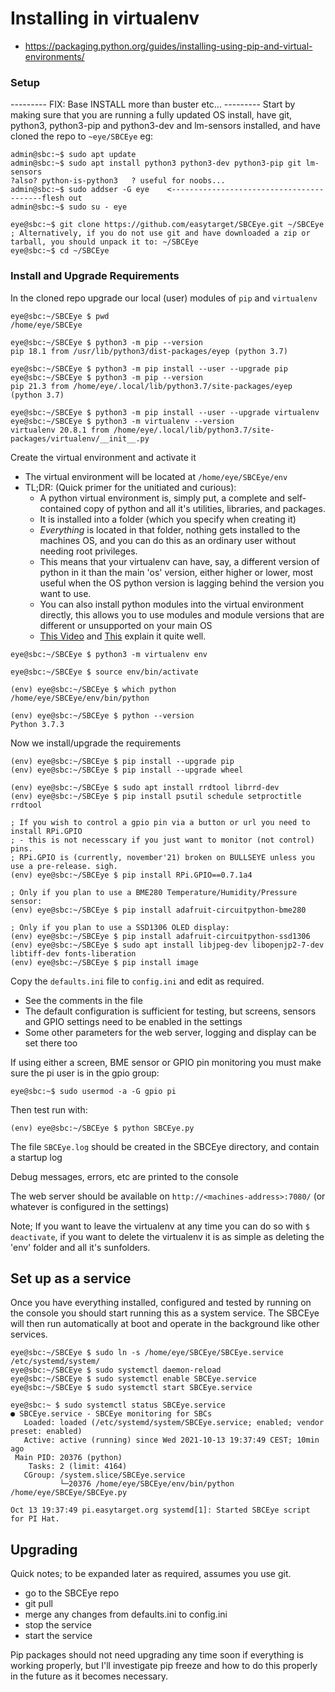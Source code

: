 # Installing in virtualenv
* https://packaging.python.org/guides/installing-using-pip-and-virtual-environments/

### Setup

---------  FIX: Base INSTALL more than buster etc... ---------
Start by making sure that you are running a fully updated OS install, have git, python3, python3-pip and python3-dev and lm-sensors installed, and have cloned the repo to `~eye/SBCEye` eg:

```console
admin@sbc:~$ sudo apt update
admin@sbc:~$ sudo apt install python3 python3-dev python3-pip git lm-sensors
?also? python-is-python3   ? useful for noobs...
admin@sbc:~$ sudo addser -G eye    <-----------------------------------------flesh out
admin@sbc:~$ sudo su - eye

eye@sbc:~$ git clone https://github.com/easytarget/SBCEye.git ~/SBCEye
; Alternatively, if you do not use git and have downloaded a zip or tarball, you should unpack it to: ~/SBCEye
eye@sbc:~$ cd ~/SBCEye
```

### Install and Upgrade Requirements

In the cloned repo upgrade our local (user) modules of `pip` and `virtualenv`
```console
eye@sbc:~/SBCEye $ pwd
/home/eye/SBCEye

eye@sbc:~/SBCEye $ python3 -m pip --version
pip 18.1 from /usr/lib/python3/dist-packages/eyep (python 3.7)

eye@sbc:~/SBCEye $ python3 -m pip install --user --upgrade pip
eye@sbc:~/SBCEye $ python3 -m pip --version
pip 21.3 from /home/eye/.local/lib/python3.7/site-packages/eyep (python 3.7)

eye@sbc:~/SBCEye $ python3 -m pip install --user --upgrade virtualenv
eye@sbc:~/SBCEye $ python3 -m virtualenv --version
virtualenv 20.8.1 from /home/eye/.local/lib/python3.7/site-packages/virtualenv/__init__.py
```

Create the virtual environment and activate it
- The virtual environment will be located at `/home/eye/SBCEye/env`
- TL;DR: (Quick primer for the unitiated and curious):
  - A python virtual environment is, simply put, a complete and self-contained copy of python and all it's utilities, libraries, and packages.
  - It is installed into a folder (which you specify when creating it)
  - *Everything* is located in that folder, nothing gets installed to the machines OS, and you can do this as an ordinary user without needing root privileges.
  - This means that your virtualenv can have, say, a different version of python in it than the main 'os' version, either higher or lower, most useful when the OS python version is lagging behind the version you want to use.
  - You can also install python modules into the virtual environment directly, this allows you to use modules and module versions that are different or unsupported on your main OS
  - [This Video](https://www.youtube.com/watch?v=N5vscPTWKOk) and [This](https://www.youtube.com/watch?v=4jt9JPoIDpY) explain it quite well.

```console
eye@sbc:~/SBCEye $ python3 -m virtualenv env

eye@sbc:~/SBCEye $ source env/bin/activate

(env) eye@sbc:~/SBCEye $ which python
/home/eye/SBCEye/env/bin/python

(env) eye@sbc:~/SBCEye $ python --version
Python 3.7.3
```

Now we install/upgrade the requirements
```console
(env) eye@sbc:~/SBCEye $ pip install --upgrade pip
(env) eye@sbc:~/SBCEye $ pip install --upgrade wheel

(env) eye@sbc:~/SBCEye $ sudo apt install rrdtool librrd-dev
(env) eye@sbc:~/SBCEye $ pip install psutil schedule setproctitle rrdtool

; If you wish to control a gpio pin via a button or url you need to install RPi.GPIO
; - this is not necesscary if you just want to monitor (not control) pins.
; RPi.GPIO is (currently, november'21) broken on BULLSEYE unless you use a pre-release. sigh. 
(env) eye@sbc:~/SBCEye $ pip install RPi.GPIO==0.7.1a4

; Only if you plan to use a BME280 Temperature/Humidity/Pressure sensor:
(env) eye@sbc:~/SBCEye $ pip install adafruit-circuitpython-bme280

; Only if you plan to use a SSD1306 OLED display:
(env) eye@sbc:~/SBCEye $ pip install adafruit-circuitpython-ssd1306
(env) eye@sbc:~/SBCEye $ sudo apt install libjpeg-dev libopenjp2-7-dev libtiff-dev fonts-liberation
(env) eye@sbc:~/SBCEye $ pip install image
```

Copy the `defaults.ini` file to `config.ini` and edit as required.
- See the comments in the file
- The default configuration is sufficient for testing, but screens, sensors and GPIO settings need to be enabled in the settings
- Some other parameters for the web server, logging and display can be set there too

If using either a screen, BME sensor or GPIO pin monitoring you must make sure the pi user is in the gpio group:
```console
eye@sbc:~$ sudo usermod -a -G gpio pi
```

Then test run with:

```console
(env) eye@sbc:~/SBCEye $ python SBCEye.py
```
The file `SBCEye.log` should be created in the SBCEye directory, and contain a startup log

Debug messages, errors, etc are printed to the console

The web server should be available on `http://<machines-address>:7080/` (or whatever is configured in the settings)

Note; If you want to leave the virtualenv at any time you can do so with `$ deactivate`, if you want to delete the virtualenv it is as simple as deleting the 'env' folder and all it's sunfolders.

## Set up as a service

Once you have everything installed, configured and tested by running on the console you should start running this as a system service. The SBCEye will then run automatically at boot and operate in the background like other services.

```console
eye@sbc:~/SBCEye $ sudo ln -s /home/eye/SBCEye/SBCEye.service /etc/systemd/system/
eye@sbc:~/SBCEye $ sudo systemctl daemon-reload
eye@sbc:~/SBCEye $ sudo systemctl enable SBCEye.service
eye@sbc:~/SBCEye $ sudo systemctl start SBCEye.service

eye@sbc:~ $ sudo systemctl status SBCEye.service
● SBCEye.service - SBCEye monitoring for SBCs
   Loaded: loaded (/etc/systemd/system/SBCEye.service; enabled; vendor preset: enabled)
   Active: active (running) since Wed 2021-10-13 19:37:49 CEST; 10min ago
 Main PID: 20376 (python)
    Tasks: 2 (limit: 4164)
   CGroup: /system.slice/SBCEye.service
           └─20376 /home/eye/SBCEye/env/bin/python /home/eye/SBCEye/SBCEye.py

Oct 13 19:37:49 pi.easytarget.org systemd[1]: Started SBCEye script for PI Hat.
```

## Upgrading
Quick notes; to be expanded later as required, assumes you use git.
- go to the SBCEye repo
- git pull
- merge any changes from defaults.ini to config.ini
- stop the service
- start the service

Pip packages should not need upgrading any time soon if everything is working properly, but I'll investigate pip freeze and how to do this properly in the future as it becomes necessary.
